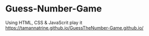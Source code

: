# Guess-Number-Game
Using HTML, CSS &amp; JavaScrit
play it
https://tamannatrine.github.io/GuessTheNumber-Game.github.io/
